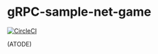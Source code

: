 # gRPC-sample-net-game

[![CircleCI](https://circleci.com/gh/kjirou/gRPC-sample-net-game.svg?style=svg)](https://circleci.com/gh/kjirou/gRPC-sample-net-game)

(ATODE)

